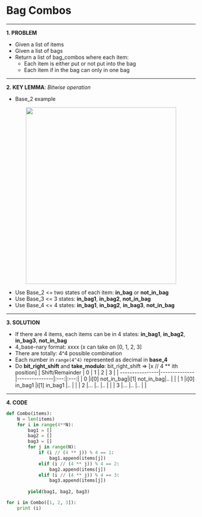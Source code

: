 # Bag Combos
---
**1. PROBLEM**
* Given a list of items
* Given a list of bags
* Return a list of bag_combos where each item:
  - Each item is either put or not put into the bag
  - Each item if in the bag can only in one bag
---
**2. KEY LEMMA**: *Bitwise operation*
  - Base_2 example

<p align="center">
    <img width="400" height="470" src="http://2016-aalto-c.mooc.fi/en/static/pics/bit-shift.jpg">
</p>
  
  - Use Base_2 <= two states of each item: **in_bag** or **not_in_bag**
  - Use Base_3 <= 3 states: **in_bag1**, **in_bag2**, **not_in_bag**
  - Use Base_4 <= 4 states: **in_bag1**, **in_bag2**, **in_bag3**, **not_in_bag**
---
**3. SOLUTION**
  - If there are 4 items, each items can be in 4 states: **in_bag1**, **in_bag2**, **in_bag3**, **not_in_bag** 
  - 4_base-nary format: xxxx (x can take on [0, 1, 2, 3]
  - There are totally: 4^4 possible combination
  - Each number in ```range(4^4)``` represented as decimal in **base_4**
  - Do **bit_right_shift** and **take_modulo**: bit_right_shift => [x // 4 ** ith position]
  | Shift/Remainder | 0             | 1             | 2   | 3   |
  | ----------------|-------------- |---------------|:---:|:---:|
  | 0               |i[0] not_in_bag|i[1] not_in_bag|..   |     |
  | 1               |i[0] in_bag1   |i[1] in_bag1   |..   |     |
  | 2               |...            |..             |..   |     |
  | 3               |...            |..             |..   |     |
---
**4. CODE**
```python
def Combo(items):
    N = len(items)
    for i in range(4**N):
        bag1 = []
        bag2 = []
        bag3 = []
        for j in range(N):
            if (i // (4 ** j)) % 4 == 1:
                bag1.append(items[j])
            elif (i // (4 ** j)) % 4 == 2:
                bag2.append(items[j])
            elif (i // (4 ** j)) % 4 == 3:
                bag3.append(items[j])
		
        yield(bag1, bag2, bag3)

for i in Combo([1, 2, 3]):
	print (i)
```
